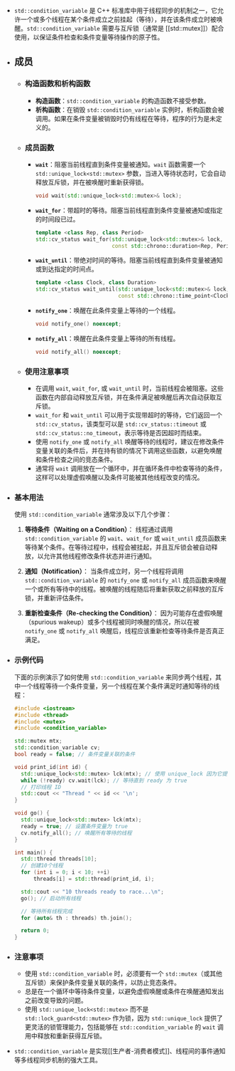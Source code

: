 - `std::condition_variable` 是 C++ 标准库中用于线程同步的机制之一，它允许一个或多个线程在某个条件成立之前挂起（等待），并在该条件成立时被唤醒。`std::condition_variable` 需要与互斥锁（通常是 [[std::mutex]]）配合使用，以保证条件检查和条件变量等待操作的原子性。
- ## 成员
	- ### 构造函数和析构函数
		- **构造函数**：`std::condition_variable` 的构造函数不接受参数。
		- **析构函数**：在销毁 `std::condition_variable` 实例时，析构函数会被调用。如果在条件变量被销毁时仍有线程在等待，程序的行为是未定义的。
	- ### 成员函数
		- **`wait`**：阻塞当前线程直到条件变量被通知。`wait` 函数需要一个 `std::unique_lock<std::mutex>` 参数，当进入等待状态时，它会自动释放互斥锁，并在被唤醒时重新获得锁。
		  
		  ```cpp
		  void wait(std::unique_lock<std::mutex>& lock);
		  ```
		- **`wait_for`**：带超时的等待。阻塞当前线程直到条件变量被通知或指定的时间段已过。
		  
		  ```cpp
		  template <class Rep, class Period>
		  std::cv_status wait_for(std::unique_lock<std::mutex>& lock,
		                          const std::chrono::duration<Rep, Period>& rel_time);
		  ```
		- **`wait_until`**：带绝对时间的等待。阻塞当前线程直到条件变量被通知或到达指定的时间点。
		  
		  ```cpp
		  template <class Clock, class Duration>
		  std::cv_status wait_until(std::unique_lock<std::mutex>& lock,
		                            const std::chrono::time_point<Clock, Duration>& timeout_time);
		  ```
		- **`notify_one`**：唤醒在此条件变量上等待的一个线程。
		  
		  ```cpp
		  void notify_one() noexcept;
		  ```
		- **`notify_all`**：唤醒在此条件变量上等待的所有线程。
		  
		  ```cpp
		  void notify_all() noexcept;
		  ```
	- ### 使用注意事项
		- 在调用 `wait`, `wait_for`, 或 `wait_until` 时，当前线程会被阻塞。这些函数在内部自动释放互斥锁，并在条件满足被唤醒后再次自动获取互斥锁。
		- `wait_for` 和 `wait_until` 可以用于实现带超时的等待，它们返回一个 `std::cv_status`，该类型可以是 `std::cv_status::timeout` 或 `std::cv_status::no_timeout`，表示等待是否因超时而结束。
		- 使用 `notify_one` 或 `notify_all` 唤醒等待的线程时，建议在修改条件变量关联的条件后，并在持有锁的情况下调用这些函数，以避免唤醒和条件检查之间的竞态条件。
		- 通常将 `wait` 调用放在一个循环中，并在循环条件中检查等待的条件，这样可以处理虚假唤醒以及条件可能被其他线程改变的情况。
- ### 基本用法
  
  使用 `std::condition_variable` 通常涉及以下几个步骤：
  
  1. **等待条件（Waiting on a Condition）**：
   线程通过调用 `std::condition_variable` 的 `wait`、`wait_for` 或 `wait_until` 成员函数来等待某个条件。在等待过程中，线程会被挂起，并且互斥锁会被自动释放，以允许其他线程修改条件状态并进行通知。
  
  2. **通知（Notification）**：
   当条件成立时，另一个线程将调用 `std::condition_variable` 的 `notify_one` 或 `notify_all` 成员函数来唤醒一个或所有等待中的线程。被唤醒的线程随后将重新获取之前释放的互斥锁，并重新评估条件。
  
  3. **重新检查条件（Re-checking the Condition）**：
   因为可能存在虚假唤醒（spurious wakeup）或多个线程被同时唤醒的情况，所以在被 `notify_one` 或 `notify_all` 唤醒后，线程应该重新检查等待条件是否真正满足。
- ### 示例代码
  下面的示例演示了如何使用 `std::condition_variable` 来同步两个线程，其中一个线程等待一个条件变量，另一个线程在某个条件满足时通知等待的线程：
  ```cpp
  #include <iostream>
  #include <thread>
  #include <mutex>
  #include <condition_variable>
  
  std::mutex mtx;
  std::condition_variable cv;
  bool ready = false; // 条件变量关联的条件
  
  void print_id(int id) {
    std::unique_lock<std::mutex> lck(mtx); // 使用 unique_lock 因为它提供了更灵活的锁定和解锁操作
    while (!ready) cv.wait(lck); // 等待直到 ready 为 true
    // 打印线程 ID
    std::cout << "Thread " << id << '\n';
  }
  
  void go() {
    std::unique_lock<std::mutex> lck(mtx);
    ready = true; // 设置条件变量为 true
    cv.notify_all(); // 唤醒所有等待的线程
  }
  
  int main() {
    std::thread threads[10];
    // 创建10个线程
    for (int i = 0; i < 10; ++i)
        threads[i] = std::thread(print_id, i);
  
    std::cout << "10 threads ready to race...\n";
    go(); // 启动所有线程
  
    // 等待所有线程完成
    for (auto& th : threads) th.join();
  
    return 0;
  }
  ```
- ### 注意事项
	- 使用 `std::condition_variable` 时，必须要有一个 `std::mutex`（或其他互斥锁）来保护条件变量关联的条件，以防止竞态条件。
	- 总是在一个循环中等待条件变量，以避免虚假唤醒或条件在唤醒通知发出之前改变导致的问题。
	- 使用 `std::unique_lock<std::mutex>` 而不是 `std::lock_guard<std::mutex>` 作为锁，因为 `std::unique_lock` 提供了更灵活的锁管理能力，包括能够在 `std::condition_variable` 的 `wait` 调用中释放和重新获得互斥锁。
- `std::condition_variable` 是实现[[生产者-消费者模式]]、线程间的事件通知等多线程同步机制的强大工具。